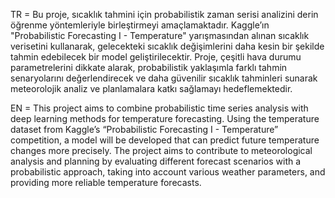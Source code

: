 TR = Bu proje, sıcaklık tahmini için probabilistik zaman serisi analizini derin öğrenme yöntemleriyle birleştirmeyi amaçlamaktadır. Kaggle’ın "Probabilistic Forecasting I - Temperature" yarışmasından alınan sıcaklık verisetini kullanarak, gelecekteki sıcaklık değişimlerini daha kesin bir şekilde tahmin edebilecek bir model geliştirilecektir. Proje, çeşitli hava durumu parametrelerini dikkate alarak, probabilistik yaklaşımla farklı tahmin senaryolarını değerlendirecek ve daha güvenilir sıcaklık tahminleri sunarak meteorolojik analiz ve planlamalara katkı sağlamayı hedeflemektedir.

EN = This project aims to combine probabilistic time series analysis with deep learning methods for temperature forecasting. Using the temperature dataset from Kaggle’s “Probabilistic Forecasting I - Temperature” competition, a model will be developed that can predict future temperature changes more precisely. The project aims to contribute to meteorological analysis and planning by evaluating different forecast scenarios with a probabilistic approach, taking into account various weather parameters, and providing more reliable temperature forecasts.
